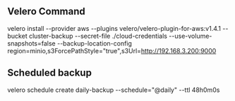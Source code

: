## Velero Command

velero install --provider aws --plugins velero/velero-plugin-for-aws:v1.4.1 --bucket cluster-backup --secret-file ./cloud-credentials --use-volume-snapshots=false --backup-location-config region=minio,s3ForcePathStyle="true",s3Url=http://192.168.3.200:9000

## Scheduled backup

velero schedule create daily-backup --schedule="@daily" --ttl 48h0m0s
